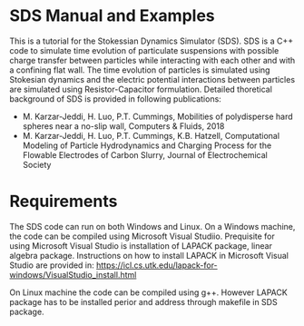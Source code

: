 # SDS Manual and Examples
This is a tutorial for the Stokessian Dynamics Simulator (SDS). SDS is a C++ code to simulate time evolution of particulate suspensions with possible charge transfer between particles while interacting with each other and with a confining flat wall. The time evolution of particles is simulated using Stokesian dynamics and the electric potential interactions between particles are simulated using Resistor-Capacitor formulation. Detailed thoretical background of SDS is provided in following publications:

- M. Karzar-Jeddi, H. Luo, P.T. Cummings, Mobilities of polydisperse hard spheres near a no-slip wall, Computers & Fluids, 2018
- M. Karzar-Jeddi, H. Luo, P.T. Cummings, K.B. Hatzell, Computational Modeling of Particle Hydrodynamics and Charging Process for the Flowable Electrodes of Carbon Slurry, Journal of Electrochemical Society


# Requirements

The SDS code can run on both Windows and Linux. On a Windows machine, the code can be compiled using Microsoft Visual Studiio. Prequisite for using Microsoft Visual Studio is installation of LAPACK package, linear algebra package. Instructions on how to install LAPACK in Microsoft Visual Studio are provided in:
https://icl.cs.utk.edu/lapack-for-windows/VisualStudio_install.html

On Linux machine the code can be compiled using g++. However LAPACK package has to be installed perior and address through makefile in SDS package.

